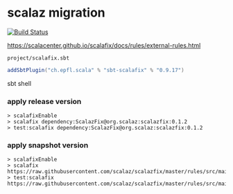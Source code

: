 # scalaz migration

[![Build Status](https://travis-ci.com/scalaz/scalazfix.svg?branch=master)](https://travis-ci.com/github/scalaz/scalazfix)

<https://scalacenter.github.io/scalafix/docs/rules/external-rules.html>

`project/scalafix.sbt`

```scala
addSbtPlugin("ch.epfl.scala" % "sbt-scalafix" % "0.9.17")
```

sbt shell

### apply release version

```
> scalafixEnable
> scalafix dependency:ScalazFix@org.scalaz:scalazfix:0.1.2
> test:scalafix dependency:ScalazFix@org.scalaz:scalazfix:0.1.2
```

### apply snapshot version

```
> scalafixEnable
> scalafix https://raw.githubusercontent.com/scalaz/scalazfix/master/rules/src/main/scala/scalaz/ScalazFix.scala
> test:scalafix https://raw.githubusercontent.com/scalaz/scalazfix/master/rules/src/main/scala/scalaz/ScalazFix.scala
```
